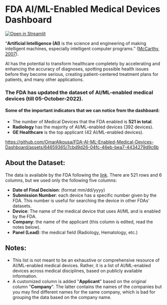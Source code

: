 # FDA AI/ML-Enabled Medical Devices Dashboard

[![**Open in Streamlit**](https://static.streamlit.io/badges/streamlit_badge_black_white.svg)](https://omar-alkousa-fda-ai-ml-enabled-medical-devices-dash-board.streamlit.app/)

“**Artificial Intelligence (AI)** is the science and engineering of making intelligent machines, especially intelligent computer programs.” ([McCarthy, 2007]( http://jmc.stanford.edu/articles/whatisai/whatisai.pdf)).

AI has the potential to transform healthcare completely by accelerating and enhancing the accuracy of diagnoses, spotting possible health issues before they become serious, creating patient-centered treatment plans for patients, and many other applications.

### The FDA has updated the dataset of AI/ML-enabled medical devices (till 05-October-2022). 

#### Some of the important indicators that we can notice from the dashboard:
-	The number of Medical Devices that the FDA enabled is **521 in total**.
-	**Radiology** has the majority of AI/ML-enabled devices (392 devices).
-	**GE Healthcare** is the top applicant (42 AI/ML-enabled devices).


https://github.com/OmarAlkousa/FDA-AI-ML-Enabled-Medical-Devices-Dashboard/assets/64659365/7cbd9d26-04fc-46eb-bea7-4434279d9c6b

## About the Dataset:
The data is available by the FDA following the [link](https://www.fda.gov/medical-devices/software-medical-device-samd/artificial-intelligence-and-machine-learning-aiml-enabled-medical-devices). There are 521 rows and 6 columns, but we used only the following five columns:
- **Date of Final Decision**: (format mm/dd/yyyy)
- **Submission Number**: each device has a specific number given by the FDA. This number is useful for searching the device in other FDAs' datasets.
- **Device**: The name of the medical device that uses AI/ML and is enabled by the FDA.
- **Company**: the name of the applicant (this column is edited, read the notes below).
- **Panel (Lead)**: the medical field (Radiology, Hematology, etc.)

## Notes:
- This list is not meant to be an exhaustive or comprehensive resource of AI/ML-enabled medical devices. Rather, it is a list of AI/ML-enabled devices across medical disciplines, based on publicly available information.
- A customized column is added "**Applicant**" based on the original column "**Company**". The latter contains the names of the companies but you may find different names for the same company, which is bad for grouping the data based on the company name.
